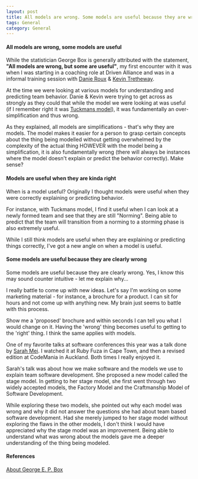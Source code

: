 ```yaml
---
layout: post
title: All models are wrong. Some models are useful because they are wrong!
tags: General
category: General
---
```


#### All models are wrong, some models are useful ####

While the statistician George Box is generally attributed with the statement, **"All models are wrong, but some are useful"**, my first encounter with it was when I was starting in a coaching role at Driven Alliance and was in a informal training session with [Danie Roux](https://twitter.com/danieroux) & [Kevin Tretheway](https://twitter.com/KevinTrethewey). 

At the time we were looking at various models for understanding and predicting team behavior. Danie & Kevin were trying to get across as strongly as they could that while the model we were looking at was useful (if I remember right it was [Tuckmans model](http://blog.markpearl.co.za/Tuckmans-Model)), it was fundamentally an over-simplification and thus wrong. 

As they explained, all models are simplifications - that's why they are models. The model makes it easier for a person to grasp certain concepts about the thing being modelled without getting overwhelmed by the complexity of the actual thing HOWEVER with the model being a simplification, it is also fundamentally wrong (there will always be instances where the model doesn't explain or predict the behavior correctly). Make sense?  

#### Models are useful when they are kinda right ####

When is a model useful? Originally I thought models were useful when they were correctly explaining or predicting behavior. 

For instance, with Tuckmans model, I find it useful when I can look at a newly formed team and see that they are still "Norming". Being able to predict that the team will transition from a norming to a storming phase is also extremely useful.

While I still think models are useful when they are explaining or predicting things correctly, I've got a new angle on when a model is useful.

#### Some models are useful because they are clearly wrong ####

Some models are useful because they are clearly wrong. Yes, I know this may sound counter intuitive - let me explain why...  

I really battle to come up with new ideas. Let's say I'm working on some marketing material - for instance, a brochure for a product.  I can sit for hours and not come up with anything new. My brain just seems to battle with this process. 

Show me a 'proposed' brochure and within seconds I can tell you what I would change on it. Having the 'wrong' thing becomes useful to getting to the 'right' thing. I think the same applies with models.

One of my favorite talks at software conferences this year was a talk done by [Sarah Mei](https://twitter.com/sarahmei). I watched it at Ruby Fuza in Cape Town, and then a revised edition at CodeMania in Auckland. Both times I really enjoyed it. 

Sarah's talk was about how we make software and the models we use to explain team software development. She proposed a new model called the stage model. In getting to her stage model, she first went through two widely accepted models, the Factory Model and the Craftmanship Model of Software Development. 

While exploring these two models, she pointed out why each model was wrong and why it did not answer the questions she had about team based software development. Had she merely jumped to her stage model without exploring the flaws in the other models, I don't think I would have appreciated why the stage model was an improvement. Being able to understand what was wrong about the models gave me a deeper understanding of the thing being modeled.


#### References ####

[About George E. P. Box](https://en.wikipedia.org/wiki/George_E._P._Box)  

